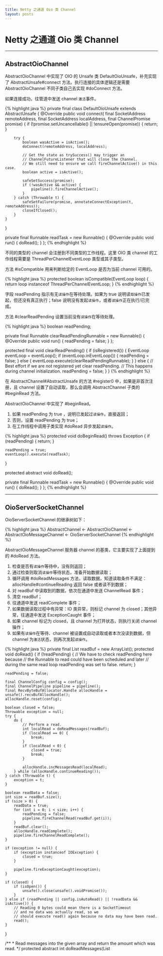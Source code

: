 ```yaml
---
title: Netty 之通道 Oio 类 Channel
layout: posts
---
```


# Netty 之通道 Oio 类 Channel

------

## AbstractOioChannel

AbstractOioChannel 中实现了 OIO 的 Unsafe 类 DefaultOioUnsafe，补充实现了 AbstractUnsafe#connect 方法。执行连接的具体逻辑还是需要 AbstractOioChannel 不同子类自己去实现 #doConnect 方法。

如果连接成功，往管道中发送 channel `激活`事件。

{% highlight java %}
private final class DefaultOioUnsafe extends AbstractUnsafe {
    @Override
    public void connect(
            final SocketAddress remoteAddress,
            final SocketAddress localAddress, final ChannelPromise promise) {
        if (!promise.setUncancellable() || !ensureOpen(promise)) {
            return;
        }

        try {
            boolean wasActive = isActive();
            doConnect(remoteAddress, localAddress);

            // Get the state as trySuccess() may trigger an 
            // ChannelFutureListener that will close the Channel.
            // We still need to ensure we call fireChannelActive() in this case.
            boolean active = isActive();

            safeSetSuccess(promise);
            if (!wasActive && active) {
                pipeline().fireChannelActive();
            }
        } catch (Throwable t) {
            safeSetFailure(promise, annotateConnectException(t, remoteAddress));
            closeIfClosed();
        }
    }
}

private final Runnable readTask = new Runnable() {
    @Override
    public void run() {
        doRead();
    }
};
{% endhighlight %}

不同的类型的 channel 会注册到不同类型的工作线程。这里 OIO 类 channel 的工作线程需要是 ThreadPerChannelEventLoop 类型或其子类型。

方法 #isCompatible 用来判断给定的 EventLoop 是否为当前 channel 可用的。

{% highlight java %}
protected boolean isCompatible(EventLoop loop) {
    return loop instanceof ThreadPerChannelEventLoop;
}
{% endhighlight %}

字段 readPending 指示有无`读操作`在等待处理。如果为 true 说明读`取操作`已发起，但还没有真正执行；false 说明没有发起`读操作`，或者`读操作`正在执行/已完成。

方法 #clearReadPending 设置当前没有`读操作`在等待处理。

{% highlight java %}
boolean readPending;

private final Runnable clearReadPendingRunnable = new Runnable() {
    @Override
    public void run() {
        readPending = false;
    }
};

protected final void clearReadPending() {
    if (isRegistered()) {
        EventLoop eventLoop = eventLoop();
        if (eventLoop.inEventLoop()) {
            readPending = false;
        } else {
            eventLoop.execute(clearReadPendingRunnable);
        }
    } else {
        // Best effort if we are not registered yet clear readPending. 
        // This happens during channel initialization.
        readPending = false;
    }
}
{% endhighlight %}

在 AbstractChannel#AbstractUnsafe 的方法 #register0 中，如果是非首次注册，且 channel 设置了自动读取，那么会调用 AbstractChannel 子类的 #beginRead 方法。

AbstractOioChannel 中实现了 #beginRead。

1. 如果 readPending 为 true ，说明已发起过`读操作`，直接返回；
2. 否则，设置 readPending 为 true；
3. 在工作线程中调用子类实现 #doRead 异步发起`读操作`。
   
{% highlight java %}
protected void doBeginRead() throws Exception {
    if (readPending) {
        return;
    }

    readPending = true;
    eventLoop().execute(readTask);
}

protected abstract void doRead();

private final Runnable readTask = new Runnable() {
    @Override
    public void run() {
        doRead();
    }
};
{% endhighlight %}

------

## OioServerSocketChannel

OioServerSocketChannel 的继承树如下：

{% highlight java %}
AbstractChannel 
    <- AbstractOioChannel 
    <- AbstractOioMessageChannel 
    <- OioServerSocketChannel
{% endhighlight %}

AbstractOioMessageChannel 服务器 channel 的基类，它主要实现了上面提到的 #doRead 方法。

1. 检查是否有`读操作`等待中，没有则返回；
2. 通过检查则取消`读操作`等待状态，准备开始数据读取；
3. 循环调用 #doReadMessages 方法，读取数据，知道读取条件不满足： allocHandle#continueReading 返回 false 或者读不到数据；
4. 对 readBuf 中读取到的数据，依次在通道中发送 ChannelRead 事件；
5. 清空 readBuf；
6. 往通道中发送 readComplete 事件；
7. 如果数据读取过程中有异常：IO 类异常，则标记 channel 为 closed；其他异常，往通道中发送 ExceptionCaught 事件；
8. 如果 channel 标记为 closed，且 channel 为打开状态，则执行关闭 channel操作；
9. 如果有`读操作`在等待、channel 被设置成自动读取或者本次没读到数据，但 channel 为`激活`状态，则再次发起`读操作`。

{% highlight java %}
private final List<Object> readBuf = new ArrayList<Object>();
protected void doRead() {
    if (!readPending) {
        // We have to check readPending here because 
        // the Runnable to read could have been scheduled and later
        // during the same read loop readPending was set to false.
        return;
    }

    readPending = false;

    final ChannelConfig config = config();
    final ChannelPipeline pipeline = pipeline();
    final RecvByteBufAllocator.Handle allocHandle = unsafe().recvBufAllocHandle();
    allocHandle.reset(config);

    boolean closed = false;
    Throwable exception = null;
    try {
        do {
            // Perform a read.
            int localRead = doReadMessages(readBuf);
            if (localRead == 0) {
                break;
            }
            if (localRead < 0) {
                closed = true;
                break;
            }

            allocHandle.incMessagesRead(localRead);
        } while (allocHandle.continueReading());
    } catch (Throwable t) {
        exception = t;
    }

    boolean readData = false;
    int size = readBuf.size();
    if (size > 0) {
        readData = true;
        for (int i = 0; i < size; i++) {
            readPending = false;
            pipeline.fireChannelRead(readBuf.get(i));
        }
        readBuf.clear();
        allocHandle.readComplete();
        pipeline.fireChannelReadComplete();
    }

    if (exception != null) {
        if (exception instanceof IOException) {
            closed = true;
        }

        pipeline.fireExceptionCaught(exception);
    }

    if (closed) {
        if (isOpen()) {
            unsafe().close(unsafe().voidPromise());
        }
    } else if (readPending || config.isAutoRead() || !readData && isActive()) {
        // Reading 0 bytes could mean there is a SocketTimeout 
        // and no data was actually read, so we
        // should execute read() again because no data may have been read.
        read();
    }
}

/**
    * Read messages into the given array and return the amount which was read.
    */
protected abstract int doReadMessages(List<Object> msgs) throws Exception;
{% endhighlight %}

OioServerSocketChannel 是同步阻塞 IO 的服务端实现，它接受新的客户端连接，并为它们创建 OioSocketChannel。

{% highlight java %}
public OioServerSocketChannel(ServerSocket socket) {
    // 没有 parent
    super(null);
    if (socket == null) {
        throw new NullPointerException("socket");
    }

    boolean success = false;
    try {
        // 设置超时事件为 1 秒
        socket.setSoTimeout(SO_TIMEOUT);
        success = true;
    } catch (IOException e) {
        throw new ChannelException("Failed to set the server socket timeout.", e);
    } finally {
        if (!success) {
            try {
                socket.close();
            } catch (IOException e) {
            }
        }
    }
    this.socket = socket;
    config = new DefaultOioServerSocketChannelConfig(this, socket);
}
{% endhighlight %}

我们来看一下上面 AbstractOioMessageChannel 中需要子类实现的 #doReadMessages 方法。

在 OioServerSocketChannel#doReadMessages 中， 每次接受（读取）一个客户端连接并返回。

> 这里 #accept 的超时时间为 1 秒。

{% highlight java %}
protected int doReadMessages(List<Object> buf) throws Exception {
    if (socket.isClosed()) {
        return -1;
    }

    try {
        Socket s = socket.accept();
        try {
            buf.add(new OioSocketChannel(this, s));
            return 1;
        } catch (Throwable t) {
            try {
                s.close();
            } catch (Throwable t2) {
            }
        }
    } catch (SocketTimeoutException e) {
        // Expected
    }
    return 0;
}
{% endhighlight %}

下面的几个方法都是直接操作底层的 java socket。very easy。

{% highlight java %}
public boolean isOpen() {
    return !socket.isClosed();
}

public boolean isActive() {
    return isOpen() && socket.isBound();
}

protected void doBind(SocketAddress localAddress) throws Exception {
    socket.bind(localAddress, config.getBacklog());
}

protected void doClose() throws Exception {
    socket.close();
}
{% endhighlight %}




------

## OioSocketChannel


OioSocketChannel 的继承树如下：

{% highlight java %}
AbstractChannel 
    <- AbstractOioChannel 
    <- AbstractOioByteChannel 
    <- OioByteStreamChannel 
    <- OioSocketChannel
{% endhighlight %}

{% highlight java %}
{% endhighlight %}


{% highlight java %}
{% endhighlight %}